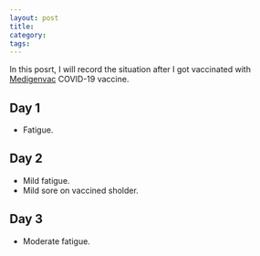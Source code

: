 ```yaml
---
layout: post
title:
category:
tags:
---
```


In this posrt, I will record the situation after I
got vaccinated with [Medigenvac](https://www.medigenvac.com/public/en) COVID-19 vaccine.

## Day 1
- Fatigue.

## Day 2
- Mild fatigue.
- Mild sore on vaccined sholder.

## Day 3
- Moderate fatigue.
